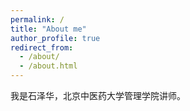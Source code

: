 ```yaml
---
permalink: /
title: "About me"
author_profile: true
redirect_from: 
  - /about/
  - /about.html
---
```


我是石泽华，北京中医药大学管理学院讲师。 



